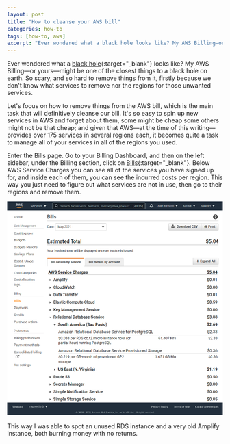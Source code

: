 ```yaml
---
layout: post
title: "How to cleanse your AWS bill"
categories: how-to
tags: [how-to, aws]
excerpt: "Ever wondered what a black hole looks like? My AWS Billing—or yours—might be one of the closest things to a black hole on earth."
---
```


Ever wondered what a [black hole](https://en.wikipedia.org/wiki/Black_hole#:~:text=A%20black%20hole%20is%20a,to%20form%20a%20black%20hole.){:target="_blank"} looks like? My AWS Billing—or yours—might be one of the closest things to a black hole on earth. So scary, and so hard to remove things from it, firstly because we don't know what services to remove nor the regions for those unwanted services.

Let's focus on how to remove things from the AWS bill, which is the main task that will definitively cleanse our bill. It's so easy to spin up new services in AWS and forget about them, some might be cheap some others might not be that cheap; and given that AWS—at the time of this writing—provides over 175 services in several regions each, it becomes quite a task to manage all of your services in all of the regions you used.

Enter the Bills page. Go to your Billing Dashboard, and then on the left sidebar, under the Billing section, click on [Bills](https://console.aws.amazon.com/billing/home#/bills){:target="_blank"}. Below AWS Service Charges you can see all of the services you have signed up for, and inside each of them, you can see the incurred costs per region. This way you just need to figure out what services are not in use, then go to their regions and remove them.

![AWS Bills Page](/assets/aws-bills-page.png)

This way I was able to spot an unused RDS instance and a very old Amplify instance, both burning money with no returns.
